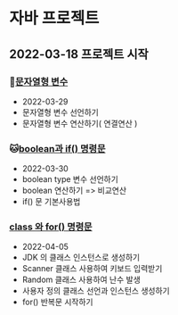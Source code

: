 # 자바 프로젝트
## 2022-03-18 프로젝트 시작


### :hamster:[문자열형 변수](https://github.com/callor/Biz_JavaWork_2022_505/tree/master/Java_10_Varriable_05)
* 2022-03-29
* 문자열형 변수 선언하기
* 문자열형 변수 연산하기( 연결연산 )

### :cat:[boolean과 if() 명령문](https://github.com/callor/Biz_JavaWork_2022_505/tree/master/Java_10_Varriable_06)
* 2022-03-30
* boolean type 변수 선언하기
* boolean 연산하기 => 비교연산
* if() 문 기본사용법

### [class 와 for() 명령문](https://github.com/callor/Biz_JavaWork_2022_505/tree/master/Java_20_Control_04)
* 2022-04-05
* JDK 의 클래스 인스턴스로 생성하기
* Scanner 클래스 사용하여 키보드 입력받기
* Random 클래스 사용하여 난수 발생
* 사용자 정의 클래스 선언과 인스턴스 생성하기
* for() 반복문 시작하기
